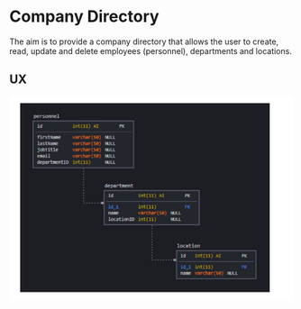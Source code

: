 # Company Directory

The aim is to provide a company directory that allows the user to create, read, update and delete employees (personnel), departments and locations.

## UX

![Database Structure](Data/databasestructure.png)

